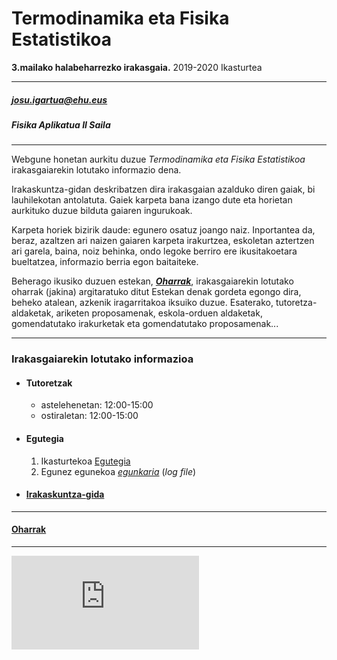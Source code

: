 # Termodinamika eta Fisika Estatistikoa



**3.mailako halabeharrezko irakasgaia.**
2019-2020 Ikasturtea

---------------------------
##### josu.igartua@ehu.eus

##### Fisika Aplikatua II Saila
---------------------------

Webgune honetan aurkitu duzue *Termodinamika eta Fisika Estatistikoa* irakasgaiarekin lotutako informazio dena.

Irakaskuntza-gidan deskribatzen dira irakasgaian azalduko diren gaiak, bi lauhilekotan antolatuta. Gaiek karpeta bana izango dute eta horietan aurkituko duzue bilduta gaiaren ingurukoak.

Karpeta horiek bizirik daude: egunero osatuz joango naiz. Inportantea da, beraz, azaltzen ari naizen gaiaren karpeta irakurtzea, eskoletan aztertzen ari garela, baina, noiz behinka, ondo legoke berriro ere ikusitakoetara bueltatzea, informazio berria egon baitaiteke.


Beherago ikusiko duzuen estekan, [***Oharrak***](https://github.com/jmigartua/TermodinamikaFisikaEstatistikoa2019_2020_ika/blob/master/Oharrak_2019_2020.md), irakasgaiarekin lotutako oharrak (jakina) argitaratuko ditut Estekan denak gordeta egongo dira, beheko atalean, azkenik iragarritakoa iksuiko duzue. Esaterako, tutoretza-aldaketak, ariketen proposamenak, eskola-orduen aldaketak, gomendatutako irakurketak eta gomendatutako proposamenak...

----------------------------

### Irakasgaiarekin lotutako informazioa

* #### Tutoretzak
    * astelehenetan: 12:00-15:00
    * ostiraletan:  12:00-15:00


* #### Egutegia

    1. Ikasturtekoa [Egutegia](https://www.ehu.eus/eu/web/ztf-fct/calendario)
    2. Egunez egunekoa [*egunkaria*](https://github.com/jmigartua/TermodinamikaFisikaEstatistikoa2019_2020_ika/blob/master/EgunkariaLogFile_2019_2020_Termo.md) (*log file*)


* #### [Irakaskuntza-gida](https://github.com/jmigartua/TermodinamikaFisikaEstatistikoa2019_2020_ika/blob/master/IrakaskuntzaGidaTermo_2019_2020.md)


----------------------------------
#### [Oharrak](https://github.com/jmigartua/TermodinamikaFisikaEstatistikoa2019_2020_ika/blob/master/Oharrak_2019_2020.md)
----------------------------------



[![Analytics](https://ga-beacon.appspot.com/UA-73141475-1/https://github.com/jmigartua/TermodinamikaFisikaEstatistikoa2017_2018/README.md)](https://github.com/igrigorik/ga-beacon)
